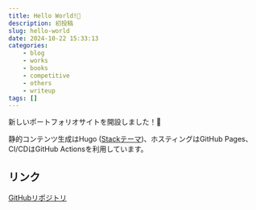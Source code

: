 ```yaml
---
title: Hello World!🎉
description: 初投稿
slug: hello-world
date: 2024-10-22 15:33:13
categories:
    - blog
    - works
    - books
    - competitive
    - others
    - writeup
tags: []
---
```


新しいポートフォリオサイトを開設しました！🎉

静的コンテンツ生成はHugo ([Stackテーマ](https://github.com/CaiJimmy/hugo-theme-stack))、ホスティングはGitHub Pages、CI/CDはGitHub Actionsを利用しています。

## リンク

[GitHubリポジトリ](https://github.com/iharuki79/myportfolio)
